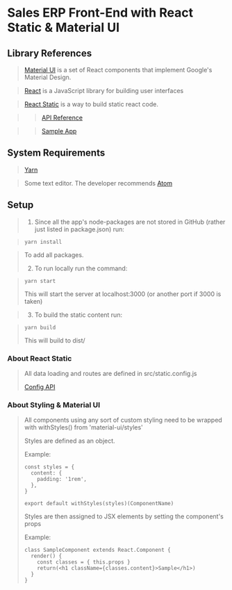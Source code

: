 # Sales ERP Front-End with React Static & Material UI

## Library References

> [Material UI](https://material-ui-next.com/) is a set of React components that implement Google's Material Design.

> [React](https://reactjs.org/) is a JavaScript library for building user interfaces

> [React Static](https://github.com/nozzle/react-static) is a way to build static react code.

>> [API Reference](https://nozzle-react-static.netlify.com/api/)

>> [Sample App](https://github.com/nozzle/react-static/tree/master/examples/material-ui)

## System Requirements

> [Yarn](https://yarnpkg.com/lang/en/docs/install/)

> Some text editor. The developer recommends [Atom](https://atom.io/)


## Setup

> 1. Since all the app's node-packages are not stored in GitHub (rather just listed in package.json) run:

>   ```yarn install```

>   To add all packages.
>
> 2. To run locally run the command:

>    ```yarn start```
>
>    This will start the server at localhost:3000 (or another port if 3000 is taken)

> 3. To build the static content run:

>    ```yarn build```
>
>    This will build to dist/

### About React Static

> All data loading and routes are defined in src/static.config.js
>
> [Config API](https://nozzle-react-static.netlify.com/api#staticconfigjs)

### About Styling & Material UI

> All components using any sort of custom styling need to be wrapped with withStyles() from 'material-ui/styles'
>
> Styles are defined as an object.
>
> Example:
>
> ```
> const styles = {
>   content: {
>     padding: '1rem',
>   },
> }
>
> export default withStyles(styles)(ComponentName)
> ```
>
> Styles are then assigned to JSX elements by setting the component's props
>
> Example:
>
> ```
> class SampleComponent extends React.Component {
>   render() {
>     const classes = { this.props }
>     return(<h1 className={classes.content}>Sample</h1>)
>   }
> }
> ```
